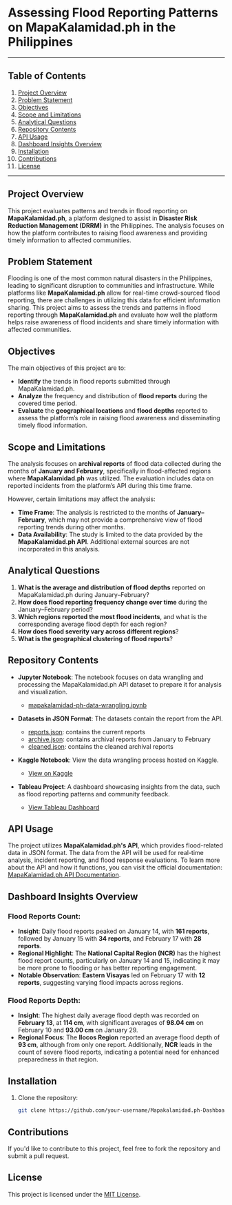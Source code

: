 # Assessing Flood Reporting Patterns on MapaKalamidad.ph in the Philippines

---

## Table of Contents
1. [Project Overview](#project-overview)
2. [Problem Statement](#problem-statement)
3. [Objectives](#objectives)
4. [Scope and Limitations](#scope-and-limitations)
5. [Analytical Questions](#analytical-questions)
6. [Repository Contents](#repository-contents)
7. [API Usage](#api-usage)
8. [Dashboard Insights Overview](#dashboard-insights-overview)
9. [Installation](#installation)
10. [Contributions](#contributions)
11. [License](#license)

---

## Project Overview
This project evaluates patterns and trends in flood reporting on **MapaKalamidad.ph**, a platform designed to assist in **Disaster Risk Reduction Management (DRRM)** in the Philippines. The analysis focuses on how the platform contributes to raising flood awareness and providing timely information to affected communities.

## Problem Statement
Flooding is one of the most common natural disasters in the Philippines, leading to significant disruption to communities and infrastructure. While platforms like **MapaKalamidad.ph** allow for real-time crowd-sourced flood reporting, there are challenges in utilizing this data for efficient information sharing. This project aims to assess the trends and patterns in flood reporting through **MapaKalamidad.ph** and evaluate how well the platform helps raise awareness of flood incidents and share timely information with affected communities.

## Objectives
The main objectives of this project are to:
- **Identify** the trends in flood reports submitted through MapaKalamidad.ph.
- **Analyze** the frequency and distribution of **flood reports** during the covered time period.
- **Evaluate** the **geographical locations** and **flood depths** reported to assess the platform’s role in raising flood awareness and disseminating timely flood information.

## Scope and Limitations

The analysis focuses on **archival reports** of flood data collected during the months of **January and February**, specifically in flood-affected regions where **MapaKalamidad.ph** was utilized. The evaluation includes data on reported incidents from the platform’s API during this time frame.

However, certain limitations may affect the analysis:
- **Time Frame**: The analysis is restricted to the months of **January–February**, which may not provide a comprehensive view of flood reporting trends during other months.
- **Data Availability**: The study is limited to the data provided by the **MapaKalamidad.ph API**. Additional external sources are not incorporated in this analysis.

## Analytical Questions

1. **What is the average and distribution of flood depths** reported on MapaKalamidad.ph during January–February?
2. **How does flood reporting frequency change over time** during the January–February period?
3. **Which regions reported the most flood incidents**, and what is the corresponding average flood depth for each region?
4. **How does flood severity vary across different regions**?
5. **What is the geographical clustering of flood reports**?

## Repository Contents
- **Jupyter Notebook**: The notebook focuses on data wrangling and processing the MapaKalamidad.ph API dataset to prepare it for analysis and visualization.
    - [mapakalamidad-ph-data-wrangling.ipynb](./mapakalamidad-ph-data-wrangling.ipynb)
 
- **Datasets in JSON Format**: The datasets contain the report from the API.
    - [reports.json](./reports.json): contains the current reports
    - [archive.json](./archive.json): contains archival reports from January to February
    - [cleaned.json](./cleaned.json): contains the cleaned archival reports
  
- **Kaggle Notebook**: View the data wrangling process hosted on Kaggle.
    - [View on Kaggle](https://www.kaggle.com/code/joshuamacatunao/mapakalamidad-ph-data-wrangling)

- **Tableau Project**: A dashboard showcasing insights from the data, such as flood reporting patterns and community feedback.
    - [View Tableau Dashboard](https://public.tableau.com/app/profile/joshua.macatunao/viz/Mapakalamidad_ph-Flood-Report-Dashboard/LandingPage?publish=yes)

## API Usage
The project utilizes **MapaKalamidad.ph's API**, which provides flood-related data in JSON format. The data from the API will be used for real-time analysis, incident reporting, and flood response evaluations. To learn more about the API and how it functions, you can visit the official documentation: [MapaKalamidad.ph API Documentation](https://mapakalamidad.ph/api-documentation).

## Dashboard Insights Overview
### Flood Reports Count:
- **Insight**: Daily flood reports peaked on January 14, with **161 reports**, followed by January 15 with **34 reports**, and February 17 with **28 reports**.
- **Regional Highlight**: The **National Capital Region (NCR)** has the highest flood report counts, particularly on January 14 and 15, indicating it may be more prone to flooding or has better reporting engagement.
- **Notable Observation**: **Eastern Visayas** led on February 17 with **12 reports**, suggesting varying flood impacts across regions.

### Flood Reports Depth:
- **Insight**: The highest daily average flood depth was recorded on **February 13**, at **114 cm**, with significant averages of **98.04 cm** on February 10 and **93.00 cm** on January 29.
- **Regional Focus**: The **Ilocos Region** reported an average flood depth of **93 cm**, although from only one report. Additionally, **NCR** leads in the count of severe flood reports, indicating a potential need for enhanced preparedness in that region.

## Installation
1. Clone the repository:
    ```bash
    git clone https://github.com/your-username/Mapakalamidad.ph-Dashboarding-Project.git
    ```

## Contributions
If you'd like to contribute to this project, feel free to fork the repository and submit a pull request.

## License
This project is licensed under the [MIT License](LICENSE).
